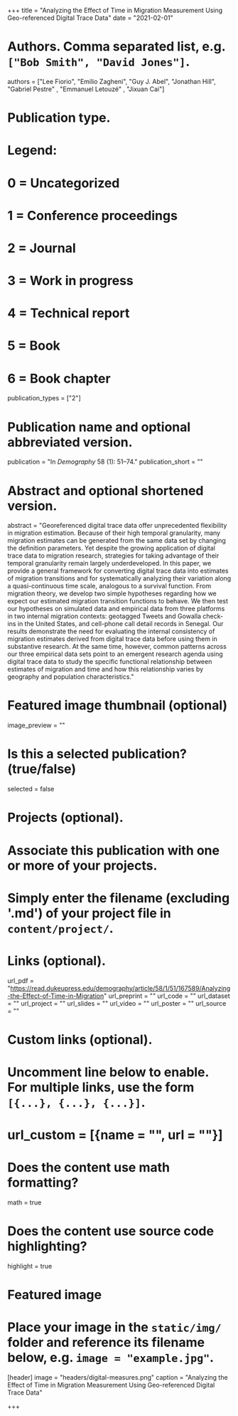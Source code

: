 +++
title = "Analyzing the Effect of Time in Migration Measurement Using Geo-referenced Digital Trace Data"
date = "2021-02-01"

# Authors. Comma separated list, e.g. `["Bob Smith", "David Jones"]`.
authors = ["Lee Fiorio", "Emilio Zagheni", "Guy J. Abel", "Jonathan Hill", "Gabriel Pestre" , "Emmanuel Letouzé" , "Jixuan Cai"]

# Publication type.
# Legend:
# 0 = Uncategorized
# 1 = Conference proceedings
# 2 = Journal
# 3 = Work in progress
# 4 = Technical report
# 5 = Book
# 6 = Book chapter
publication_types = ["2"]

# Publication name and optional abbreviated version.
publication = "In *Demography* 58 (1): 51–74."
publication_short = ""

# Abstract and optional shortened version.
abstract = "Georeferenced digital trace data offer unprecedented flexibility in migration estimation. Because of their high temporal granularity, many migration estimates can be generated from the same data set by changing the definition parameters. Yet despite the growing application of digital trace data to migration research, strategies for taking advantage of their temporal granularity remain largely underdeveloped. In this paper, we provide a general framework for converting digital trace data into estimates of migration transitions and for systematically analyzing their variation along a quasi-continuous time scale, analogous to a survival function. From migration theory, we develop two simple hypotheses regarding how we expect our estimated migration transition functions to behave. We then test our hypotheses on simulated data and empirical data from three platforms in two internal migration contexts: geotagged Tweets and Gowalla check-ins in the United States, and cell-phone call detail records in Senegal. Our results demonstrate the need for evaluating the internal consistency of migration estimates derived from digital trace data before using them in substantive research. At the same time, however, common patterns across our three empirical data sets point to an emergent research agenda using digital trace data to study the specific functional relationship between estimates of migration and time and how this relationship varies by geography and population characteristics."

# Featured image thumbnail (optional)
image_preview = ""

# Is this a selected publication? (true/false)
selected = false

# Projects (optional).
#   Associate this publication with one or more of your projects.
#   Simply enter the filename (excluding '.md') of your project file in `content/project/`.


# Links (optional).
url_pdf = "https://read.dukeupress.edu/demography/article/58/1/51/167589/Analyzing-the-Effect-of-Time-in-Migration"
url_preprint = ""
url_code = ""
url_dataset = ""
url_project = ""
url_slides = ""
url_video = ""
url_poster = ""
url_source = ""

# Custom links (optional).
#   Uncomment line below to enable. For multiple links, use the form `[{...}, {...}, {...}]`.
# url_custom = [{name = "", url = ""}]

# Does the content use math formatting?
math = true

# Does the content use source code highlighting?
highlight = true

# Featured image
# Place your image in the `static/img/` folder and reference its filename below, e.g. `image = "example.jpg"`.
[header]
image = "headers/digital-measures.png"
caption = "Analyzing the Effect of Time in Migration Measurement Using Geo-referenced Digital Trace Data"

+++